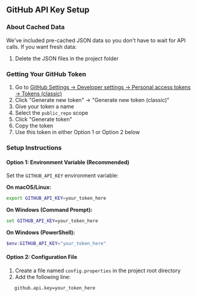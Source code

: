 ## GitHub API Key Setup

### About Cached Data
We've included pre-cached JSON data so you don't have to wait for API calls. If you want fresh data:
1. Delete the JSON files in the project folder

### Getting Your GitHub Token
1. Go to [GitHub Settings → Developer settings → Personal access tokens → Tokens (classic)](https://github.com/settings/tokens)
2. Click "Generate new token" → "Generate new token (classic)"
3. Give your token a name
4. Select the `public_repo` scope
5. Click "Generate token"
6. Copy the token
7. Use this token in either Option 1 or Option 2 below

### Setup Instructions
#### Option 1: Environment Variable (Recommended)
Set the `GITHUB_API_KEY` environment variable:

**On macOS/Linux:**
```bash
export GITHUB_API_KEY=your_token_here
```

**On Windows (Command Prompt):**
```cmd
set GITHUB_API_KEY=your_token_here
```

**On Windows (PowerShell):**
```powershell
$env:GITHUB_API_KEY="your_token_here"
```

#### Option 2: Configuration File
1. Create a file named `config.properties` in the project root directory
2. Add the following line:
```properties
   github.api.key=your_token_here
```
